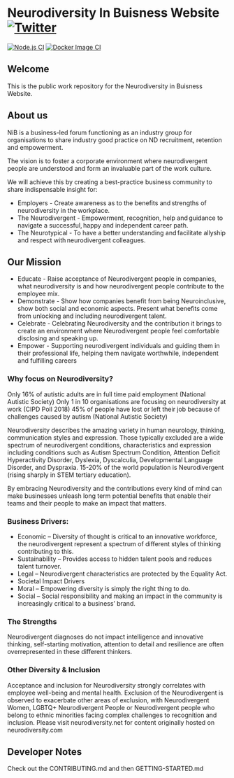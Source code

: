 # Neurodiversity In Buisness Website  [![Twitter][1.1]][1]
[1.1]: http://i.imgur.com/tXSoThF.png (twitter icon with padding)
[1]: https://twitter.com/NDinBusiness


[![Node.js CI](https://github.com/Neurodiversity-in-Business/neurodiversity-main/actions/workflows/node.js.yml/badge.svg)](https://github.com/Neurodiversity-in-Business/neurodiversity-main/actions/workflows/node.js.yml) [![Docker Image CI](https://github.com/Neurodiversity-in-Business/neurodiversity-main/actions/workflows/docker-image.yml/badge.svg)](https://github.com/Neurodiversity-in-Business/neurodiversity-main/actions/workflows/docker-image.yml)

## Welcome
This is the public work repository for the Neurodiversity in Buisness Website.

## About us

NiB is a business-led forum functioning as an industry group for organisations to share industry good practice on ND recruitment, retention and empowerment.

The vision is to foster a corporate environment where neurodivergent people are understood and form an invaluable part of the work culture.

We will achieve this by creating a best-practice business community to share indispensable insight for:

- Employers - Create awareness as to the benefits and strengths of neurodiversity in the workplace.
- The Neurodivergent - Empowerment, recognition, help and guidance to navigate a successful, happy and independent career path.​
- The Neurotypical - To have a better understanding and facilitate allyship and respect with neurodivergent colleagues.

## Our Mission
- Educate - Raise acceptance of Neurodivergent people in companies, what neurodiversity is and how neurodivergent people contribute to the employee mix.
- Demonstrate - Show how companies benefit from being Neuroinclusive, show both social and economic aspects. Present what benefits come from unlocking and including neurodivergent talent.
- Celebrate - Celebrating Neurodiversity and the contribution it brings to create an environment where Neurodivergent people feel comfortable disclosing and speaking up.
- Empower - Supporting neurodivergent individuals and guiding them in their professional life, helping them navigate worthwhile, independent and fulfilling careers

### Why focus on Neurodiversity?
Only 16% of autistic adults are in full time paid employment 
(National Autistic Society) 
Only 1 in 10 organisations are focusing on neurodiversity at work
(CIPD Poll 2018)
45% of people have lost or left their job because of challenges caused by autism
(National Autistic Society) 

Neurodiversity describes the amazing variety in human neurology, thinking, communication styles and expression. Those typically excluded are a wide spectrum of neurodivergent conditions, characteristics and expression including conditions such as Autism Spectrum Condition, Attention Deficit Hyperactivity Disorder, Dyslexia, Dyscalculia, Developmental Language Disorder, and Dyspraxia. 15-20% of the world population is Neurodivergent (rising sharply in STEM tertiary education). 

By embracing Neurodiversity and the contributions every kind of mind can make businesses unleash long term potential benefits that enable their teams and their people to make an impact that matters. 

### Business Drivers:
- Economic – Diversity of thought is critical to an innovative workforce, the neurodivergent represent a spectrum of different styles of thinking contributing to this. 
- Sustainability – Provides access to hidden talent pools and reduces talent turnover. 
- Legal – Neurodivergent characteristics are protected by the Equality Act. 
- Societal Impact Drivers
- Moral – Empowering diversity is simply the right thing to do. 
- Social – Social responsibility and making an impact in the community is increasingly critical to a business’ brand. 

### The Strengths
Neurodivergent diagnoses do not impact intelligence and innovative thinking, self-starting motivation, attention to detail and resilience are often overrepresented in these different thinkers.  

### Other Diversity & Inclusion
Acceptance and inclusion for Neurodiversity strongly correlates with employee well-being and mental health. 
Exclusion of the Neurodivergent is observed to exacerbate other areas of exclusion, with Neurodivergent Women, LGBTQ+ Neurodivergent People or Neurodivergent people who belong to ethnic minorities facing complex challenges to recognition and inclusion.
Please visit neurodiversity.net for content originally hosted on neurodiversity.com

## Developer Notes
Check out the CONTRIBUTING.md and then GETTING-STARTED.md
